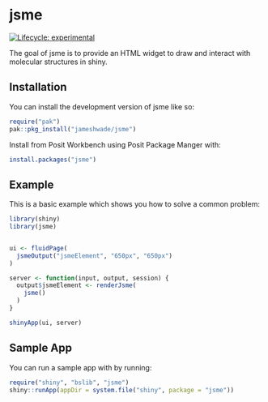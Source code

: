 
<!-- README.md is generated from README.Rmd. Please edit that file -->

# jsme

<!-- badges: start -->

[![Lifecycle:
experimental](https://img.shields.io/badge/lifecycle-experimental-orange.svg)](https://lifecycle.r-lib.org/articles/stages.html#experimental)
<!-- badges: end -->

The goal of jsme is to provide an HTML widget to draw and interact with
molecular structures in shiny.

## Installation

You can install the development version of jsme like so:

``` r
require("pak")
pak::pkg_install("jameshwade/jsme")
```

Install from Posit Workbench using Posit Package Manger with:

``` r
install.packages("jsme")
```

## Example

This is a basic example which shows you how to solve a common problem:

``` r
library(shiny)
library(jsme)


ui <- fluidPage(
  jsmeOutput("jsmeElement", "650px", "650px")
)

server <- function(input, output, session) {
  output$jsmeElement <- renderJsme(
    jsme()
  )
}

shinyApp(ui, server)
```

## Sample App

You can run a sample app with by running:

``` r
require("shiny", "bslib", "jsme")
shiny::runApp(appDir = system.file("shiny", package = "jsme"))
```
